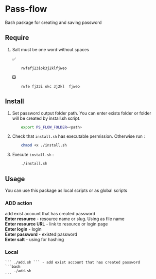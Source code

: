 # Pass-flow
Bash paskage for creating and saving password

## Require
1. Salt must be one word without spaces    
    
    :white_check_mark: 
    ```
        rwfefj23iok3j2klfjweo
    ```    
    :negative_squared_cross_mark:    
    ```
        rwfe fj23i okc 3j2kl  fjweo
    ```  
## Install
1. Set password output folder path. You can enter exists folder or folder will be created by install.sh script. 
    ```bash
        export PS_FLOW_FOLDER=<path>
    ```
2. Check that ``` install.sh ``` has executable permission. Otherwise run :   
    ```bash
        chmod +x ./install.sh
    ```

3.  Execute ``` install.sh ``` :   
    ```bash
        ./install.sh
    ```    
## Usage 
You can use this package as local scripts or as global scripts    
### ADD action 
add exist account that has created password    
__Enter resource__ - resource name or slug. Using as file name    
__Enter resource URL__ - link to resource or login page    
__Enter login__ - login    
__Enter password__ - existed password    
__Enter salt__ - using for hashing    
### Local
    ``` ./add.sh ``` - add exist account that has created password
    ```bash
        ./add.sh 
    ```